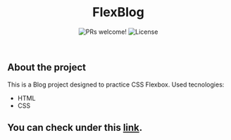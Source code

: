 <h1 align="center">
  FlexBlog
</h1>



<p align="center">
 <img src="https://img.shields.io/static/v1?label=PRs&message=welcome&color=49AA26&labelColor=000000" alt="PRs welcome!" />

  <img alt="License" src="https://img.shields.io/static/v1?label=license&message=MIT&color=49AA26&labelColor=000000">
</p>

<br>



## About the project

This is a Blog project designed to practice CSS Flexbox. Used tecnologies:

- HTML
- CSS


## You can check under this [link](https://rafaxtd.github.io/flexblog-origamid/).
